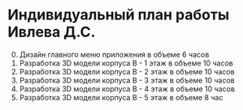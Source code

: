 # Индивидуальный план работы Ивлева Д.С.

0. Дизайн главного меню приложения в объеме 6 часов
1. Разработка 3D модели корпуса В - 1 этаж в объеме 10 часов
1. Разработка 3D модели корпуса В - 2 этаж в объеме 10 часов
1. Разработка 3D модели корпуса В - 3 этаж в объеме 10 часов
1. Разработка 3D модели корпуса В - 4 этаж в объеме 10 часов
1. Разработка 3D модели корпуса В - 5 этаж в объеме 8 час
